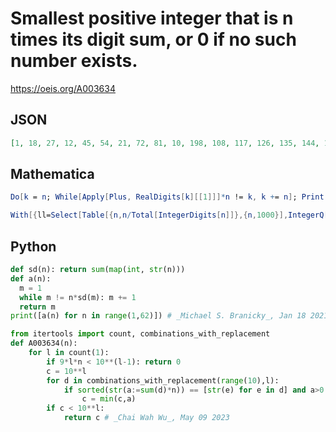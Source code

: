 # Smallest positive integer that is n times its digit sum, or 0 if no such number exists\.
https://oeis.org/A003634
## JSON
```JSON
[1, 18, 27, 12, 45, 54, 21, 72, 81, 10, 198, 108, 117, 126, 135, 144, 153, 162, 114, 180, 378, 132, 207, 216, 150, 234, 243, 112, 261, 270, 372, 576, 594, 102, 315, 324, 111, 342, 351, 120, 738, 756, 516, 792, 405, 230, 423, 432, 441, 450, 918, 312, 954, 972]
```
## Mathematica
```Mathematica
Do[k = n; While[Apply[Plus, RealDigits[k][[1]]]*n != k, k += n]; Print[k], {n, 1, 61}]
```
```Mathematica
With[{ll=Select[Table[{n,n/Total[IntegerDigits[n]]},{n,1000}],IntegerQ[ #[[2]]]&]},Table[Select[ll,#[[2]]==i&,1][[1,1]],{i,60}]] (* _Harvey P. Dale_, Mar 09 2012 *)
```
## Python
```Python
def sd(n): return sum(map(int, str(n)))
def a(n):
  m = 1
  while m != n*sd(m): m += 1
  return m
print([a(n) for n in range(1,62)]) # _Michael S. Branicky_, Jan 18 2021
```
```Python
from itertools import count, combinations_with_replacement
def A003634(n):
    for l in count(1):
        if 9*l*n < 10**(l-1): return 0
        c = 10**l
        for d in combinations_with_replacement(range(10),l):
            if sorted(str(a:=sum(d)*n)) == [str(e) for e in d] and a>0:
                c = min(c,a)
        if c < 10**l:
            return c # _Chai Wah Wu_, May 09 2023
```
